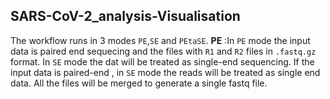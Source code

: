 ## SARS-CoV-2_analysis-Visualisation
The workflow runs in 3 modes `PE`,`SE` and `PEtaSE`. 
**PE** :In `PE` mode the input data is paired end sequecing and the files with `R1` and `R2` files in `.fastq.gz` format. In `SE` mode the dat will be treated as single-end sequencing.  If the input data is paired-end , in `SE` mode the reads will be treated as single end data.  All the files will be merged to generate a single fastq file.  
